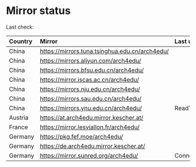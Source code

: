 <script src="./time.js"></script>
# Mirror status
Last check: <script type="text/javascript">localize(1688073381.0389166);</script>

|Country|Mirror|Last update|
|:------|:-----|:----------|
|China|https://mirrors.tuna.tsinghua.edu.cn/arch4edu/|<script type="text/javascript">localize(1688063603);</script>|
|China|https://mirrors.aliyun.com/arch4edu/|<script type="text/javascript">localize(1688020508);</script>|
|China|https://mirrors.bfsu.edu.cn/arch4edu/|<script type="text/javascript">localize(1688020508);</script>|
|China|https://mirror.iscas.ac.cn/arch4edu/|<script type="text/javascript">localize(1688020508);</script>|
|China|https://mirrors.nju.edu.cn/arch4edu/|<script type="text/javascript">localize(1687934152);</script>|
|China|https://mirrors.sau.edu.cn/arch4edu/|<script type="text/javascript">localize(1673850842);</script>|
|China|https://mirrors.ynu.edu.cn/arch4edu/|ReadTimeout|
|Austria|https://at.arch4edu.mirror.kescher.at/|<script type="text/javascript">localize(1688020508);</script>|
|France|https://mirror.lesviallon.fr/arch4edu/|<script type="text/javascript">localize(1688020508);</script>|
|Germany|https://pkg.fef.moe/arch4edu/|<script type="text/javascript">localize(1688020508);</script>|
|Germany|https://de.arch4edu.mirror.kescher.at/|<script type="text/javascript">localize(1688020508);</script>|
|Germany|https://mirror.sunred.org/arch4edu/|ConnectionError|

<script src="./tablefilter/tablefilter.js"></script>
<script src="./table.js"></script>